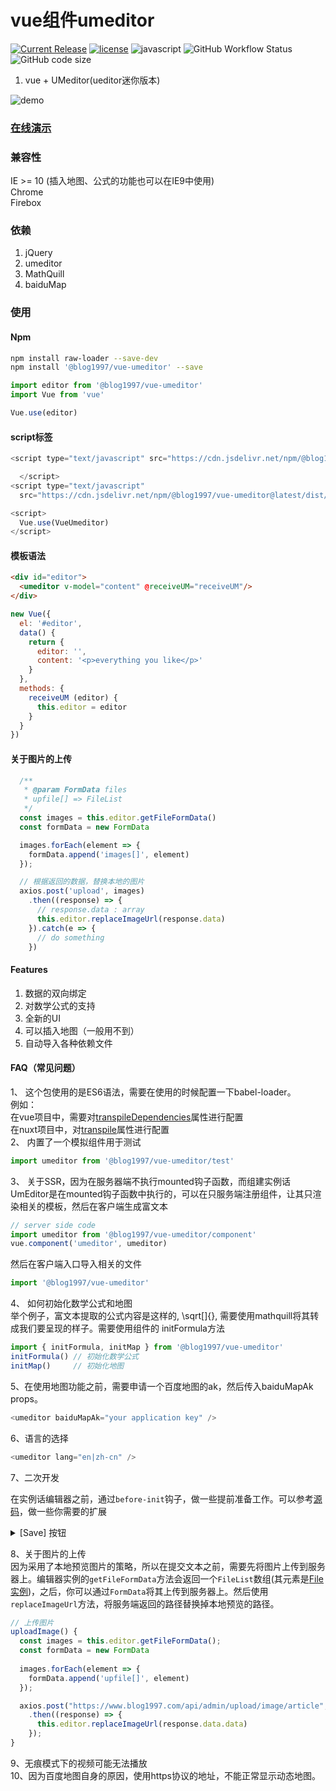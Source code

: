 # vue组件umeditor
[![Current Release](https://img.shields.io/npm/v/@blog1997/vue-umeditor)](https://www.npmjs.com/package/@blog1997/vue-umeditor)
[![license](https://img.shields.io/github/license/youLookLikeDelicious/vue-umeditor)](https://github.com/youLookLikeDelicious/vue-umeditor/blob/master/LICENSE.md)
![javascript](https://img.shields.io/github/languages/top/youLookLIkeDelicious/vue-umeditor)
![GitHub Workflow Status](https://img.shields.io/github/workflow/status/youLookLikeDelicious/vue-umeditor/npm-publish)
![GitHub code size](https://img.shields.io/github/languages/code-size/youLookLikeDelicious/vue-umeditor)

1. vue + UMeditor(ueditor迷你版本)

![demo](https://img.wenhairu.com/images/2020/11/19/WaAtG.png)
### [在线演示](https://www.chaosxy.com/archives/vue-umeditor.html)

### 兼容性
IE >= 10 (插入地图、公式的功能也可以在IE9中使用)  
Chrome  
Firebox

### 依赖
1. jQuery
2. umeditor
3. MathQuill
4. baiduMap
### 使用

#### Npm

```bash
npm install raw-loader --save-dev
npm install '@blog1997/vue-umeditor' --save
```

```javascript
import editor from '@blog1997/vue-umeditor'
import Vue from 'vue'

Vue.use(editor)
```

#### script标签
```javascript
<script type="text/javascript" src="https://cdn.jsdelivr.net/npm/@blog1997/vue-umeditor@latest/dist/main.bundle.js">

  </script>
<script type="text/javascript"
  src="https://cdn.jsdelivr.net/npm/@blog1997/vue-umeditor@latest/dist/vendors~main.bundle.js"></script>

<script>
  Vue.use(VueUmeditor)
</script>
```

#### 模板语法
```html
<div id="editor">
  <umeditor v-model="content" @receiveUM="receiveUM"/>
</div>
```

```javascript
new Vue({
  el: '#editor',
  data() {
    return {
      editor: '',
      content: '<p>everything you like</p>'
    }
  },
  methods: {
    receiveUM (editor) {
      this.editor = editor
    }
  }
})
```
#### 关于图片的上传
```javascript
  /**
   * @param FormData files
   * upfile[] => FileList
   */
  const images = this.editor.getFileFormData()
  const formData = new FormData

  images.forEach(element => {
    formData.append('images[]', element)
  });

  // 根据返回的数据，替换本地的图片
  axios.post('upload', images)
    .then((response) => {
      // response.data : array
      this.editor.replaceImageUrl(response.data)
    }).catch(e => {
      // do something
    })
```
#### Features
1. 数据的双向绑定
2. 对数学公式的支持
3. 全新的UI
4. 可以插入地图（一般用不到）
5. 自动导入各种依赖文件

#### FAQ（常见问题）
1、 这个包使用的是ES6语法，需要在使用的时候配置一下babel-loader。  
例如：  
在vue项目中，需要对[transpileDependencies](https://cli.vuejs.org/zh/config/#transpiledependencies)属性进行配置  
在nuxt项目中，对[transpile](https://zh.nuxtjs.org/api/configuration-build/#transpile)属性进行配置    
2、 内置了一个模拟组件用于测试
```javascript
import umeditor from '@blog1997/vue-umeditor/test'
```
3、 关于SSR，因为在服务器端不执行mounted钩子函数，而组建实例话UmEditor是在mounted钩子函数中执行的，可以在只服务端注册组件，让其只渲染相关的模板，然后在客户端生成富文本
```javascript
// server side code
import umeditor from '@blog1997/vue-umeditor/component'
vue.component('umeditor', umeditor)
```
然后在客户端入口导入相关的文件
```javascript
import '@blog1997/vue-umeditor'
```
4、 如何初始化数学公式和地图  
举个例子，富文本提取的公式内容是这样的, \sqrt[]{}, 需要使用mathquill将其转成我们要呈现的样子。需要使用组件的 initFormula方法
```javascript
import { initFormula, initMap } from '@blog1997/vue-umeditor'
initFormula() // 初始化数学公式
initMap()     // 初始化地图
```
5、在使用地图功能之前，需要申请一个百度地图的ak，然后传入baiduMapAk props。
```javascript
<umeditor baiduMapAk="your application key" />
```
6、语言的选择
```javascript
<umeditor lang="en|zh-cn" />
```
7、二次开发

在实例话编辑器之前，通过`before-init`钩子，做一些提前准备工作。可以参考[源码](https://github.com/fex-team/umeditor/tree/master/_examples)，做一些你需要的扩展

<details>
	  <summary>[Save] 按钮</summary>
	  
```html
	<umeditor @before-init="beforeInit"></umeditor>
```

```javascript
	beforeInit() {
      UM.registerUI("save", function (name) {
        //该方法里的this指向编辑器实例
        var me = this,
          //实例化一个UMEDITOR提供的按钮对象
          $button = $.eduibutton({
            //按钮icon的名字， 在这里会生成一个“edui-icon-save”的className的icon box，
            //用户可以重写该className的background样式来更改icon的图标
            //覆盖示例见btn.css
            icon: "icofont-architecture-alt",
            title: me.options.lang === "zh-cn" ? "保存" : "save",
            click: function () {
              //在这里处理按钮的点击事件
              //点击之后执行save命令
              me.execCommand(name);
            },
          });

        //在这里处理保存按钮的状态反射
        me.addListener("selectionchange", function () {
          //检查当前的编辑器状态是否可以使用save命令
          var state = this.queryCommandState(name);

          //如果状态表示是不可用的( queryCommandState()的返回值为-1 )， 则要禁用该按钮
          $button
            .edui()
            .disabled(state == -1)
            .active(state == 1);
        });
        //返回该按钮对象后， 该按钮将会被附加到工具栏上
        return $button;
      });
      console.log(UM.Editor.prototype)
      // 默认载入自定义的 菜单
      UMEDITOR_CONFIG.toolbar.push("save");
    },
```
</details>

8、关于图片的上传  
因为采用了本地预览图片的策略，所以在提交文本之前，需要先将图片上传到服务器上。编辑器实例的`getFileFormData`方法会返回一个`FileList`数组(其元素是[File 实例](https://developer.mozilla.org/zh-CN/docs/Web/API/File))，之后，你可以通过``FormData``将其上传到服务器上。然后使用`replaceImageUrl`方法，将服务端返回的路径替换掉本地预览的路径。  


```javascript
// 上传图片
uploadImage() {
  const images = this.editor.getFileFormData();
  const formData = new FormData
  
  images.forEach(element => {
    formData.append('upfile[]', element)
  });

  axios.post("https://www.blog1997.com/api/admin/upload/image/article", formData)
    .then((response) => {
      this.editor.replaceImageUrl(response.data.data)
    });
}
```
9、无痕模式下的视频可能无法播放  
10、因为百度地图自身的原因，使用https协议的地址，不能正常显示动态地图。
